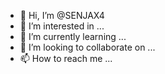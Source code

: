- 👋 Hi, I’m @SENJAX4
- 👀 I’m interested in ...
- 🌱 I’m currently learning ...
- 💞️ I’m looking to collaborate on ...
- 📫 How to reach me ...

<!---
SENJAX4/SENJAX4 is a ✨hi, my name is SENJAX4 welcome session here, can I help you?? if it's ad try sung to my wa 085708529287
--->
